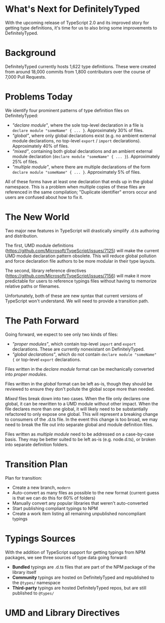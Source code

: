 # What's Next for DefinitelyTyped

With the upcoming release of TypeScript 2.0 and its improved story for getting type definitions,
  it's time for us to also bring some improvements to DefinitelyTyped.



# Background

DefinitelyTyped currently hosts 1,622 type definitions.
These were created from around 18,000 commits from 1,800 contributors over the course of 7,000 Pull Requests.

# Problems Today

We identify four prominent patterns of type definition files on DefinitelyTyped:

* *"declare module"*, where the sole top-level declaration in a file is `declare module "someName" { ... }`. Approximately 30% of files.
* *"global"*, where only global declarations exist (e.g. no ambient external module declarations, no top-level `export` / `import` declarations). Approximately 40% of files.
* *"mixed"*, containing both global declarations and an ambient external module declaration (`declare module "someName" { ... }`). Approximately 25% of files.
* *"multiple module"*, where there are multiple declarations of the form `declare module "someName" { ... }`. Approximately 5% of files.

All of these forms have at least one declaration that ends up in the global namespace.
This is a problem when multiple copies of these files are referenced in the same compilation; "Duplicate identifier" errors occur
  and users are confused about how to fix it.

# The New World

Two major new features in TypeScript will drastically simplify .d.ts authoring and distribution.

The first, UMD module definitions (https://github.com/Microsoft/TypeScript/issues/7125) will make
  the current UMD module declaration pattern obsolete.
This will reduce global pollution and force declaration file authors to be more modular in their type layouts.

The second, library reference directives (https://github.com/Microsoft/TypeScript/issues/7156) will make
  it more predictable for users to reference typings files without having to memorize relative paths or filenames.

Unfortunately, both of these are new syntax that current versions of TypeScript won't understand.
We will need to provide a transition path.

# The Path Forward

Going forward, we expect to see only two kinds of files:

* *"proper modules"*, which contain top-level `import` and `export` declarations. These are currently nonexistant on DefinitelyTyped.
* *"global declarations"*, which do not contain `declare module "someName" {` or top-level `export` declarations.

Files written in the *declare module* format can be mechanically converted into *proper modules*.

Files written in the *global* format can be left as-is, though they should be reviewed to ensure they don't pollute the global scope more than needed.

*Mixed* files break down into two cases.
When the file only declares one global, it can be rewritten to a UMD module without other impact.
When the file declares more than one global, it will likely need to be substantially refactored to only expose one global.
This will represent a breaking change to consumers of the .d.ts file.
In the event this change is too broad, we may need to break the file out into separate global and module definition files.

Files written as *multiple module* need to be addressed on a case-by-case basis.
They may be better suited to be left as-is (e.g. node.d.ts), or broken into separate definition folders.

# Transition Plan

Plan for transition:

 * Create a new branch, `modern`
 * Auto-convert as many files as possible to the new format (current guess is that we can do this for 60% of folders)
 * Manually convert any popular libraries that weren't auto-converted
 * Start publishing compliant typings to NPM
 * Create a work item listing all remaining unpublished noncompliant typings

# Typings Sources

With the addition of TypeScript support for getting typings from NPM packages,
  we see three sources of type data going forward:

* **Bundled** typings are .d.ts files that are part of the NPM package of the library itself
* **Community** typings are hosted on DefinitelyTyped and republished to the `@types/` namespace
* **Third-party** typings are hosted DefinitelyTyped repos, but are still published to `@types/`

# UMD and Library Directives


